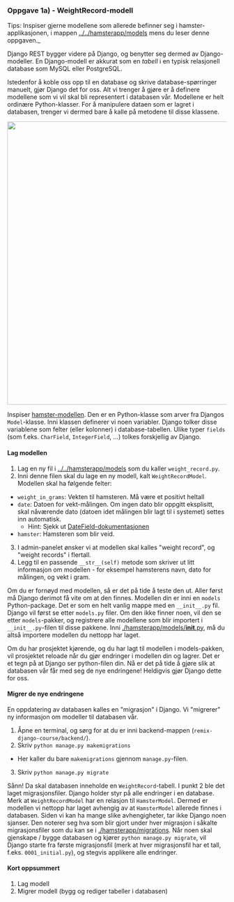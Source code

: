 ### Oppgave 1a) - WeightRecord-modell
Tips: Inspiser gjerne modellene som allerede befinner seg i hamster-applikasjonen, i mappen [../../hamsterapp/models](../../hamsterapp/models) mens du 
leser denne oppgaven._

Django REST bygger videre på Django, og benytter seg dermed av Django-modeller. En Django-modell er akkurat som en
_tabell_ i en typisk relasjonell database som MySQL eller PostgreSQL. 

Istedenfor å koble oss opp til en database og skrive database-spørringer manuelt, gjør Django det for oss. Alt vi 
trenger å gjøre er å definere modellene som vi vil skal bli representert i databasen vår. Modellene er helt ordinære Python-klasser. For å
manipulere dataen som er lagret i databasen, trenger vi dermed bare å kalle på metodene til disse klassene.

<img src="https://user-images.githubusercontent.com/55885044/152528847-32c601ee-5f4a-4148-bece-7242a953379e.png" width="650px" />

Inspiser [hamster-modellen](../../hamsterapp/models/hamster.py). Den er en Python-klasse som arver fra Djangos `Model`-klasse. Inni klassen definerer vi noen variabler. Django tolker disse variablene som felter (eller kolonner) i database-tabellen. Ulike typer `fields` (som f.eks. `CharField`, `IntegerField`, ...) tolkes forskjellig av Django.

#### Lag modellen

1. Lag en ny fil i [../../hamsterapp/models](../../hamsterapp/models) som du kaller `weight_record.py`.
2. Inni denne filen skal du lage en ny modell, kalt `WeightRecordModel`. Modellen skal ha følgende felter:
  - `weight_in_grams`: Vekten til hamsteren. Må være et positivt heltall
  - `date`: Datoen for vekt-målingen. Om ingen dato blir oppgitt eksplisitt, skal nåværende dato (datoen idet målingen blir lagt til i systemet) settes inn automatisk.
    - Hint: Sjekk ut [DateField-dokumentasjonen](https://docs.djangoproject.com/en/4.0/ref/models/fields/#datefield)
  - `hamster`: Hamsteren som blir veid.
3. I admin-panelet ønsker vi at modellen skal kalles "weight record", og "weight records" i flertall.
4. Legg til en passende `__str__(self)` metode som skriver ut litt informasjon om modellen - for eksempel hamsterens navn, dato for målingen, og vekt i gram.

Om du er fornøyd med modellen, så er det på tide å teste den ut. Aller først må Django derimot få vite om at den finnes. Modellen din er inni en `models` Python-package. Det er som en helt vanlig mappe med en `__init__.py` fil. Django vil først se etter `models.py` filer. Om den ikke finner noen, vil den se etter `models`-pakker, og registrere alle modellene som blir importert i `__init__.py`-filen til disse pakkene. Inni [./hamsterapp/models/__init__.py](./hamsterapp/models/__init__.py), må du altså importere modellen du nettopp har laget.

Om du har prosjektet kjørende, og du har lagt til modellen i models-pakken, vil prosjektet reloade når du gjør endringer i modellen din og lagrer. Det er et tegn på at Django ser python-filen din. Nå er det på tide å gjøre slik at databasen vår får med seg de nye endringene! Heldigvis gjør Django dette for oss.

#### Migrer de nye endringene

En oppdatering av databasen kalles en "migrasjon" i Django. Vi "migrerer" ny informasjon om modeller til databasen vår.

1. Åpne en terminal, og sørg for at du er inni backend-mappen (`remix-django-course/backend/`).
2. Skriv `python manage.py makemigrations`
  - Her kaller du bare `makemigrations` gjennom `manage.py`-filen.
3. Skriv `python manage.py migrate`

Sånn! Da skal databasen inneholde en `WeightRecord`-tabell. I punkt 2 ble det laget migrasjonsfiler. Django holder styr på alle endringer i en database. Merk at `WeightRecordModel` har en relasjon til `HamsterModel`. Dermed er modellen vi nettopp har laget avhengig av at `HamsterModel` allerede finnes i databasen. Siden vi kan ha mange slike avhengigheter, tar ikke Django noen sjanser. Den noterer seg hva som blir gjort under hver migrasjon i såkalte migrasjonsfiler som du kan se i [./hamsterapp/migrations](./hamsterapp/migrations). Når noen skal gjenskape / bygge databasen og kjører `python manage.py migrate`, vil Django starte fra første migrasjonsfil (merk at hver migrasjonsfil har et tall, f.eks. `0001_initial.py`), og stegvis applikere alle endringer.

#### Kort oppsummert
1. Lag modell
2. Migrer modell (bygg og rediger tabeller i databasen)